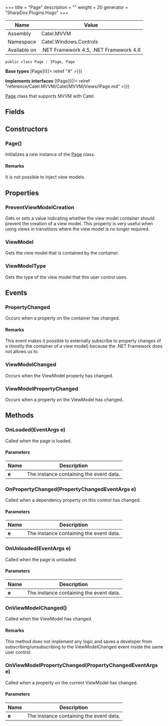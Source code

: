 

+++
title = "Page" 
description = ""
weight = 20
generator = "SharpDox.Plugins.Hugo"
+++

Name|Value
---|---
Assembly|Catel.MVVM
Namespace|Catel.Windows.Controls
Available on|.NET Framework 4.5, .NET Framework 4.6

```
public class Page : IPage, Page
```

**Base types**
[Page]({{&lt; relref "#" &gt;}})

**Implements interfaces**
[IPage]({{&lt; relref "reference/Catel.MVVM/Catel/MVVM/Views/IPage.md" &gt;}})

[Page](#) class that supports MVVM with Catel.

## Fields

## Constructors

### Page()

Initializes a new instance of the [Page](#) class.

#### Remarks

It is not possible to inject view models.

## Properties

### PreventViewModelCreation

Gets or sets a value indicating whether the view model container should prevent the creation of a view model. This property is very useful when using views in transitions where the view model is no longer required.

### ViewModel

Gets the view model that is contained by the container.

### ViewModelType

Gets the type of the view model that this user control uses.

## Events

### PropertyChanged

Occurs when a property on the container has changed.

#### Remarks

This event makes it possible to externally subscribe to property changes of a (mostly the container of a view model) because the .NET Framework does not allows us to.

### ViewModelChanged

Occurs when the ViewModel property has changed.

### ViewModelPropertyChanged

Occurs when a property on the ViewModel has changed.

## Methods

### OnLoaded(EventArgs e)

Called when the page is loaded.

#### Parameters

Name|Description
---|---
**e**|The instance containing the event data.

### OnPropertyChanged(PropertyChangedEventArgs e)

Called when a dependency property on this control has changed.

#### Parameters

Name|Description
---|---
**e**|The instance containing the event data.

### OnUnloaded(EventArgs e)

Called when the page is unloaded.

#### Parameters

Name|Description
---|---
**e**|The instance containing the event data.

### OnViewModelChanged()

Called when the ViewModel has changed.

#### Remarks

This method does not implement any logic and saves a developer from subscribing/unsubscribing to the ViewModelChanged event inside the same user control.

### OnViewModelPropertyChanged(PropertyChangedEventArgs e)

Called when a property on the current ViewModel has changed.

#### Parameters

Name|Description
---|---
**e**|The instance containing the event data.

